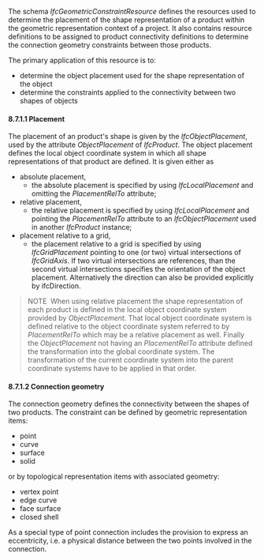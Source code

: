 The schema _IfcGeometricConstraintResource_ defines the resources used to determine the placement of the shape representation of a product within the geometric representation context of a project. It also contains resource definitions to be assigned to product connectivity definitions to determine the connection geometry constraints between those products.

The primary application of this resource is to:

* determine the object placement used for the shape representation of the object
* determine the constraints applied to the connectivity between two shapes of objects

#### 8.7.1.1 Placement
The placement of an product's shape is given by the _IfcObjectPlacement_, used by the attribute _ObjectPlacement_ of _IfcProduct_. The object placement defines the local object coordinate system in which all shape representations of that product are defined. It is given either as

* absolute placement, 
    * the absolute placement is specified by using _IfcLocalPlacement_ and omitting the _PlacementRelTo_ attribute;  
* relative placement, 
    * the relative placement is specified by using _IfcLocalPlacement_ and pointing the _PlacementRelTo_ attribute to an _IfcObjectPlacement_ used in another _IfcProduct_ instance;  
* placement relative to a grid, 
    * the placement relative to a grid is specified by using _IfcGridPlacement_ pointing to one (or two) virtual intersections of _IfcGridAxis_. If two virtual intersections are references, than the second virtual intersections specifies the orientation of the object placement. Alternatively the direction can also be provided explicitly by ifcDirection.  

> NOTE&nbsp; When using relative placement the shape representation of each product is defined in the local object coordinate system provided by _ObjectPlacement_. That local object coordinate system is defined relative to the object coordinate system referred to by _PlacementRelTo_ which may be a relative placement as well. Finally the _ObjectPlacement_ not having an _PlacementRelTo_ attribute defined the transformation into the global coordinate system. The transformation of the current coordinate system into the parent coordinate systems have to be applied in that order.

#### 8.7.1.2 Connection geometry
The connection geometry defines the connectivity between the shapes of two products. The constraint can be defined by geometric representation items:

* point
* curve
* surface
* solid

or by topological representation items with associated geometry:

* vertex point
* edge curve
* face surface
* closed shell

As a special type of point connection includes the provision to express an eccentricity, i.e. a physical distance between the two points involved in the connection.